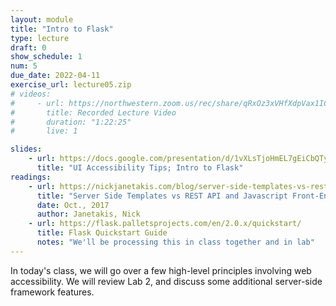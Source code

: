 ```yaml
---
layout: module
title: "Intro to Flask"
type: lecture
draft: 0
show_schedule: 1
num: 5
due_date: 2022-04-11
exercise_url: lecture05.zip
# videos:
#     - url: https://northwestern.zoom.us/rec/share/qRxOz3xVHfXdpVax1ICTZrsROR4Vp-JDqZF--4siWyXxlXozqu6Io0yI41AAZYjt.xJEcmN57S6r-SzP2
#       title: Recorded Lecture Video
#       duration: "1:22:25"
#       live: 1

slides: 
    - url: https://docs.google.com/presentation/d/1vXLsTjoHmEL7gEiCbQTyVFp0aPtH0wu432brLP7H3k4/edit?usp=sharing
      title: "UI Accessibility Tips; Intro to Flask"
readings:
    - url: https://nickjanetakis.com/blog/server-side-templates-vs-rest-api-and-javascript-front-end
      title: "Server Side Templates vs REST API and Javascript Front-End"
      date: Oct., 2017
      author: Janetakis, Nick
    - url: https://flask.palletsprojects.com/en/2.0.x/quickstart/
      title: Flask Quickstart Guide
      notes: "We'll be processing this in class together and in lab"
---
```


In today's class, we will go over a few high-level principles involving web accessibility. We will review Lab 2, and discuss some additional server-side framework features.
